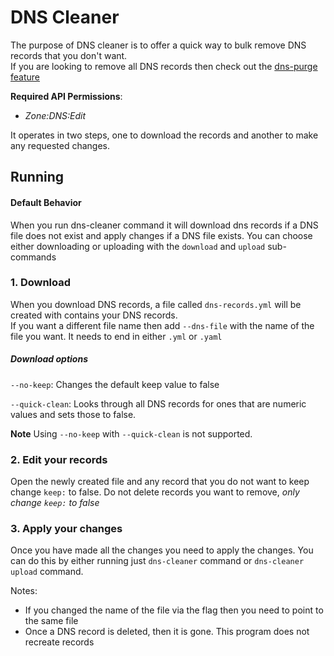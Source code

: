 # DNS Cleaner

The purpose of DNS cleaner is to offer a quick way to bulk remove DNS records that you don't want.  
If you are looking to remove all DNS records then check out the [dns-purge feature](purge.md)

**Required API Permissions**:

- _Zone:DNS:Edit_

It operates in two steps, one to download the records and another to make any requested changes.

## Running

#### Default Behavior

When you run dns-cleaner command it will download dns records if a DNS file does not exist and apply changes if a DNS file exists.
You can choose either downloading or uploading with the `download` and `upload` sub-commands

### 1. Download

When you download DNS records, a file called `dns-records.yml` will be created with contains your DNS records.  
If you want a different file name then add `--dns-file` with the name of the file you want. It needs to end in either `.yml` or `.yaml`

##### Download options

`--no-keep`: Changes the default keep value to false

`--quick-clean`: Looks through all DNS records for ones that are numeric values and sets those to false.

**Note** Using `--no-keep` with `--quick-clean` is not supported.

### 2. Edit your records

Open the newly created file and any record that you do not want to keep change `keep:` to false. Do not delete records you want to remove, _only change `keep:` to false_

### 3. Apply your changes

Once you have made all the changes you need to apply the changes. You can do this by either running just `dns-cleaner` command or `dns-cleaner upload` command.

Notes:
  * If you changed the name of the file via the flag then you need to point to the same file
  * Once a DNS record is deleted, then it is gone. This program does not recreate records